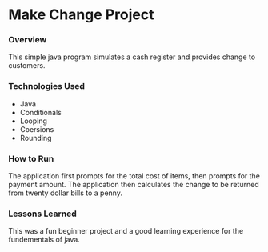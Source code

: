 # Make Change Project

### Overview

This simple java program simulates a cash register and provides change to customers.

### Technologies Used

- Java
- Conditionals
- Looping
- Coersions
- Rounding

### How to Run
The application first prompts for the total cost of items, then prompts for the payment amount. The application then calculates the change to be returned from twenty dollar bills to a penny.

### Lessons Learned
This was a fun beginner project and a good learning experience for the fundementals of java.
